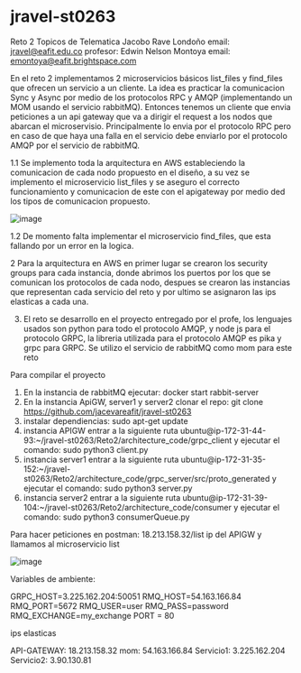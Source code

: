 # jravel-st0263
Reto 2 Topicos de Telematica
Jacobo Rave Londoño
email: jravel@eafit.edu.co
profesor: Edwin Nelson Montoya
email: emontoya@eafit.brightspace.com

En el reto 2 implementamos 2 microservicios básicos list_files y find_files que ofrecen un servicio a un cliente. La idea es practicar la comunicacion Sync y Async por medio de los protocolos RPC y AMQP (implementando un MOM usando el servicio rabbitMQ). 
Entonces tenemos un cliente que envia peticiones a un api gateway que va a dirigir el request a los nodos que abarcan el microservisio. Principalmente lo envia por el protocolo RPC pero en caso de que haya una falla en el servicio debe enviarlo por el protocolo AMQP por el servicio de rabbitMQ.

1.1 Se implemento toda la arquitectura en AWS estableciendo la comunicacion de cada nodo propuesto en el diseño, a su vez se implemento el microservicio list_files y se aseguro el correcto funcionamiento y comunicacion de este con el apigateway por medio ded los tipos de comunicacion propuesto. 

![image](https://github.com/jacevareafit/jravel-st0263/assets/68928490/5b21ed21-6155-4684-b547-224a5f159709)


1.2 De momento falta implementar el microservicio find_files, que esta fallando por un error en la logica.

2 Para la arquitectura en AWS en primer lugar se crearon los security groups para cada instancia, donde abrimos los puertos por los que se comunican los protocolos de cada nodo, despues se crearon las instancias que representan cada servicio del reto y por ultimo se asignaron las ips elasticas a cada una.

3. El reto se desarrollo en el proyecto entregado por el profe, los lenguajes usados son python para todo el protocolo AMQP, y node js para el protocolo GRPC, la libreria utilizada para el protocolo AMQP es pika y grpc para GRPC. Se utilizo el servicio de rabbitMQ como mom para este reto

Para compilar el proyecto

1. En la instancia de rabbitMQ ejecutar:
    docker start rabbit-server
2. En la instancia ApiGW, server1 y server2 clonar el repo:
    git clone https://github.com/jacevareafit/jravel-st0263
3. instalar dependiencias:
   sudo apt-get update
4. instancia APIGW entrar a la siguiente ruta ubuntu@ip-172-31-44-93:~/jravel-st0263/Reto2/architecture_code/grpc_client y ejecutar el comando:
   sudo python3 client.py
5. instancia server1 entrar a la siguiente ruta ubuntu@ip-172-31-35-152:~/jravel-st0263/Reto2/architecture_code/grpc_server/src/proto_generated y ejecutar     el comando: sudo python3 server.py
6. instancia server2 entrar a la siguiente ruta ubuntu@ip-172-31-39-104:~/jravel-st0263/Reto2/architecture_code/consumer y ejecutar el comando:
   sudo python3 consumerQueue.py


Para hacer peticiones en postman:
  18.213.158.32/list  ip del APIGW y llamamos al microservicio list

![image](https://github.com/jacevareafit/jravel-st0263/assets/68928490/edd7e497-f6f0-40db-9674-3aa5128c7e9d)


Variables de ambiente:

GRPC_HOST=3.225.162.204:50051
RMQ_HOST=54.163.166.84
RMQ_PORT=5672
RMQ_USER=user
RMQ_PASS=password
RMQ_EXCHANGE=my_exchange
PORT = 80
  

ips elasticas

API-GATEWAY: 18.213.158.32
mom: 54.163.166.84
Servicio1: 3.225.162.204
Servicio2: 3.90.130.81








